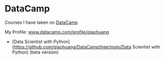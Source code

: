 # DataCamp
Courses I have taken on [DataCamp](https://www.datacamp.com/)

My Profile: www.datacamp.com/profile/qiaohuang

- [Data Scientist with Python](https://github.com/qiaohuang/DataCamp/tree/main/Data Scientist with Python) (beta version)
